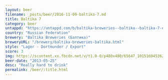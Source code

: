 ```yaml
---
layout: beer
filename: _posts/beer/2016-11-09-baltika-7.md
title: Baltika 7
category: beer
untappd: "https://untappd.com/b/baltika-breweries--baltika--baltika-7-export/7097"
country: "Russian Federation"
brewery: "Baltika Breweries (Балтика)"
breweryURL: "/brewery/baltika-breweries-baltika.html"
style: "Lager - Dortmunder / Export"
score: 3
img: https://scontent.xx.fbcdn.net/v/t1.0-0/p480x480/65647_10151694536248745_526286442_n.jpg?_nc_cat=105&oh=4adb3e8a99b7254c7a1ab64db5324aaa&oe=5C5EC0AD
beer-date: "2013-05-25"
desc: "Really hard to drink"
permalink: /beer/:title.html
---
```


